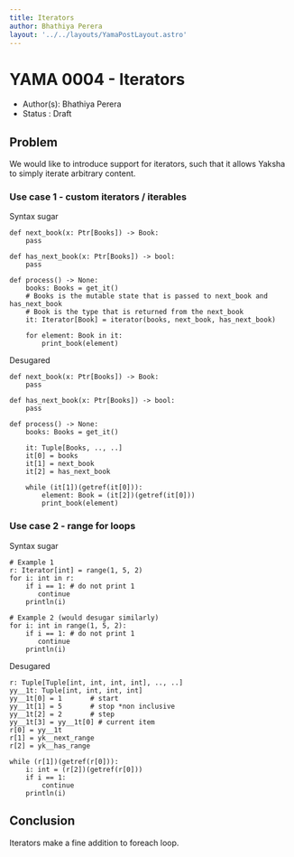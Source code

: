 ```yaml
---
title: Iterators
author: Bhathiya Perera
layout: '../../layouts/YamaPostLayout.astro'
---
```


# YAMA 0004 - Iterators

- Author(s): Bhathiya Perera
- Status   : Draft

## Problem

We would like to introduce support for iterators, such that it allows Yaksha to simply iterate arbitrary content. 

### Use case 1 - custom iterators / iterables

Syntax sugar

```yaksha
def next_book(x: Ptr[Books]) -> Book:
    pass

def has_next_book(x: Ptr[Books]) -> bool:
    pass

def process() -> None:
    books: Books = get_it()
    # Books is the mutable state that is passed to next_book and has_next_book
    # Book is the type that is returned from the next_book
    it: Iterator[Book] = iterator(books, next_book, has_next_book)

    for element: Book in it:
        print_book(element)
```

Desugared

```yaksha
def next_book(x: Ptr[Books]) -> Book:
    pass

def has_next_book(x: Ptr[Books]) -> bool:
    pass

def process() -> None:
    books: Books = get_it()

    it: Tuple[Books, .., ..]
    it[0] = books
    it[1] = next_book
    it[2] = has_next_book

    while (it[1])(getref(it[0])):
        element: Book = (it[2])(getref(it[0]))
        print_book(element)
```

### Use case 2 - range for loops

Syntax sugar

```yaksha
# Example 1
r: Iterator[int] = range(1, 5, 2)
for i: int in r:
    if i == 1: # do not print 1
       continue
    println(i)

# Example 2 (would desugar similarly)
for i: int in range(1, 5, 2):
    if i == 1: # do not print 1
       continue
    println(i)
```

Desugared

```yaksha
r: Tuple[Tuple[int, int, int, int], .., ..]
yy__1t: Tuple[int, int, int, int]
yy__1t[0] = 1       # start
yy__1t[1] = 5       # stop *non inclusive
yy__1t[2] = 2       # step
yy__1t[3] = yy__1t[0] # current item
r[0] = yy__1t
r[1] = yk__next_range
r[2] = yk__has_range

while (r[1])(getref(r[0])):
    i: int = (r[2])(getref(r[0]))
    if i == 1:
        continue
    println(i)
```

## Conclusion

Iterators make a fine addition to foreach loop. 